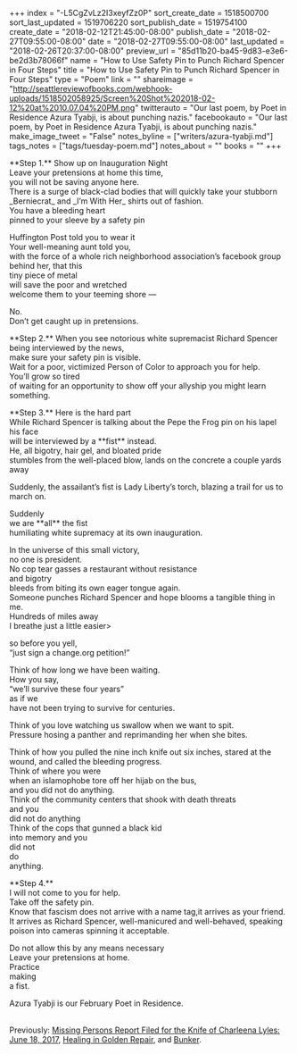 +++
index = "-L5CgZvLz2I3xeyfZz0P"
sort_create_date = 1518500700
sort_last_updated = 1519706220
sort_publish_date = 1519754100
create_date = "2018-02-12T21:45:00-08:00"
publish_date = "2018-02-27T09:55:00-08:00"
date = "2018-02-27T09:55:00-08:00"
last_updated = "2018-02-26T20:37:00-08:00"
preview_url = "85d11b20-ba45-9d83-e3e6-be2d3b78066f"
name = "How to Use Safety Pin to Punch Richard Spencer in Four Steps"
title = "How to Use Safety Pin to Punch Richard Spencer in Four Steps"
type = "Poem"
link = ""
shareimage = "http://seattlereviewofbooks.com/webhook-uploads/1518502058925/Screen%20Shot%202018-02-12%20at%2010.07.04%20PM.png"
twitterauto = "Our last poem, by Poet in Residence Azura Tyabji, is about punching nazis."
facebookauto = "Our last poem, by Poet in Residence Azura Tyabji, is about punching nazis."
make_image_tweet = "False"
notes_byline = ["writers/azura-tyabji.md"]
tags_notes = ["tags/tuesday-poem.md"]
notes_about = ""
books = ""
+++
<p class="prose-poem">**Step 1.** Show up on Inauguration Night<br>
Leave your pretensions at home this time,<br>
you will not be saving anyone here.<br>
There is a surge of black-clad bodies that will quickly take your stubborn<br>
_Berniecrat_ and _I’m With Her_ shirts out of fashion.<br>
You have a bleeding heart<br>
pinned to your sleeve by a safety pin</p>

<p class="prose-poem">Huffington Post told you to wear it<br>
Your well-meaning aunt told you,<br>
with the force of a whole rich neighborhood association’s facebook group behind her, that this<br>
tiny piece of metal<br>
will save the poor and wretched<br>
welcome them to your teeming shore &mdash;</p>

<p class="prose-poem">No.<br>
Don’t get caught up in pretensions.</p>

<p class="prose-poem">**Step 2.** When you see notorious white supremacist Richard Spencer being interviewed by the news,<br>
make sure your safety pin is visible.<br>
Wait for a poor, victimized Person of Color to approach you for help.<br>
You’ll grow so tired<br>
of waiting for an opportunity to show off your allyship you might learn something.</p>

<p class="prose-poem">**Step 3.** Here is the hard part<br>
While Richard Spencer is talking about the Pepe the Frog pin on his lapel<br>
his face<br>
will be interviewed by a **fist** instead.<br>
He, all bigotry, hair gel, and bloated pride<br>
stumbles from the well-placed blow, lands on the concrete a couple yards away</p>

<p class="prose-poem">Suddenly, the assailant’s fist is Lady Liberty’s torch, blazing a trail for us to march on.</p>
 
<p class="prose-poem">Suddenly<br>
we are **all** the fist<br>
humiliating white supremacy at its own inauguration.</p>

<p class="prose-poem">In the universe of this small victory,<br>
no one is president.<br>
No cop tear gasses a restaurant without resistance<br>
and bigotry<br>
bleeds from biting its own eager tongue again.<br>
Someone punches Richard Spencer and hope blooms a tangible thing in me.<br>
Hundreds of miles away<br>
I breathe just a little easier></p>

<p class="prose-poem">so before you yell,<br>
“just sign a change.org petition!”</p>

<p class="prose-poem">Think of how long we have been waiting.<br>
How you say,<br>
“we’ll survive these four years”<br>
as if we<br>
have not been trying to survive for centuries.</p>

<p class="prose-poem">Think of you love watching us swallow when we want to spit.<br>
Pressure hosing a panther and reprimanding her when she bites.</p>

<p class="prose-poem">Think of how you pulled the nine inch knife out six inches, stared at the wound, and called the bleeding progress.<br>
Think of where you were<br>
when an islamophobe tore off her hijab on the bus,<br>
and you did not do anything.<br>
Think of the community centers that shook with death threats<br>
and you<br>
did not do anything<br>
Think of the cops that gunned a black kid<br>
into memory and you<br>
did not<br>
do<br>
anything.</p>

<p class="prose-poem">**Step 4.**<br>
I will not come to you for help.<br>
Take off the safety pin.<br>
Know that fascism does not arrive with a name tag,it arrives as your friend.<br>
It arrives as Richard Spencer, well-manicured and well-behaved, speaking poison into cameras spinning it acceptable.</p>

<p class="prose-poem">Do not allow this by any means necessary<br>
Leave your pretensions at home.<br>
Practice<br>
making<br>
a fist.</p>

<p class="poem-footer">Azura Tyabji is our February Poet in Residence.<br><br>

Previously: [Missing Persons Report Filed for the Knife of Charleena Lyles: June 18, 2017](http://www.seattlereviewofbooks.com/notes/2018/02/06/missing-persons-report-filed-for-the-knife-of-charleena-lyles-june-18-2017/), [Healing in Golden Repair](http://www.seattlereviewofbooks.com/notes/2018/02/13/healing-in-golden-repair/), and [Bunker](http://www.seattlereviewofbooks.com/notes/2018/02/20/bunker/).</p>


